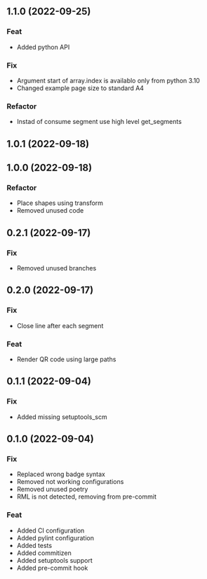 ## 1.1.0 (2022-09-25)

### Feat

- Added python API

### Fix

- Argument start of array.index is availablo only from python 3.10
- Changed example page size to standard A4

### Refactor

- Instad of consume segment use high level get_segments

## 1.0.1 (2022-09-18)

## 1.0.0 (2022-09-18)

### Refactor

- Place shapes using transform
- Removed unused code

## 0.2.1 (2022-09-17)

### Fix

- Removed unused branches

## 0.2.0 (2022-09-17)

### Fix

- Close line after each segment

### Feat

- Render QR code using large paths

## 0.1.1 (2022-09-04)

### Fix

- Added missing setuptools_scm

## 0.1.0 (2022-09-04)

### Fix

- Replaced wrong badge syntax
- Removed not working configurations
- Removed unused poetry
- RML is not detected, removing from pre-commit

### Feat

- Added CI configuration
- Added pylint configuration
- Added tests
- Added commitizen
- Added setuptools support
- Added pre-commit hook
